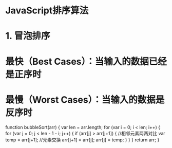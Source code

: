 # JavaScript排序算法
# 1. 冒泡排序
# 最快（Best Cases）：当输入的数据已经是正序时
# 最慢（Worst Cases）：当输入的数据是反序时
function bubbleSort(arr) {
    var len = arr.length;
    for (var i = 0; i < len; i++) {
        for (var j = 0; j < len - 1 - i; j++) {
            if (arr[j] > arr[j+1]) {        //相邻元素两两对比
                var temp = arr[j+1];        //元素交换
                arr[j+1] = arr[j];
                arr[j] = temp;
            }
        }
    }
    return arr;
}
